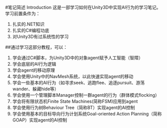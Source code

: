 #笔记简述 Introduction
这是一部学习如何在Unity3D中实现AI行为的学习笔记。学习前置条件为：

1. 扎实的.NET知识
2. 扎实的C#编程功底
3. 对Unity3D有过系统性的学习

##通过学习这部分教程，可以：

1. 学会通过C#脚本，为Unity3D中的对象agent赋予人工智能（智障）
2. 学会底层的AI行为逻辑
3. 学会agent的移动原理
4. 学会使用Unity中的NavMesh系统，以此快速实现agent的移动
5. 学会一些基本的AI行为（如寻求seek、逃跑flee、追逐pursuit、游荡wander、躲藏hide等）
6. 学会使用一个管理脚本Manager控制一群agent的行为（群体模式flocking）
7. 学会将有限状态机Finite State Machines(简称FSM)应用到agent
8. 学会使用行为树Behaviour Tree（简称BT）实现agent的AI控制
9. 学会使用基本的目标导向行为计划系统Goal-oriented Action Planning（简称GOAP）实现agent的AI控制
